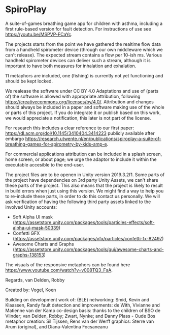 # SpiroPlay
A suite-of-games breathing game app for children with asthma, including a first rule-based version for fault detection. For instructions of use see https://youtu.be/MSPVP-FCaYc.

The projects starts from the point we have gathered the realtime flow data from a handheld spirometer device (through our own middleware which we can't release). The expected stream contains a flow per 10-ish ms. Various handheld spirometer devices can deliver such a stream, although it is important to have both measures for inhalation and exhalation. 

11 metaphors are included, one (fishing) is currently not yet functioning and should be kept locked. 

We realease the software under CC BY 4.0 Adaptations and use of (parts of) the software is allowed with appropriate attribution, following https://creativecommons.org/licenses/by/4.0/. Attribution and changes should always be included in a paper and software making use of the whole or parts of this project. If you do integrate it or publish based on this work, we would appreciate a notification, this later is not part of the license. 

For research this includes a clear reference to our first paper: https://dl.acm.org/doi/10.1145/3410404.3414223 publicly available after embargo https://research.utwente.nl/en/publications/spiroplay-a-suite-of-breathing-games-for-spirometry-by-kids-amp-e. 

For commercial applications attribution can be included in a splash screen, home screen, or about page; we urge the adaptor to include it within the executable accesible to the end-user. 

The project files are to be openen in Unity version 2019.3.2f1. Some parts of the project have dependencies on 3rd party Unity Assets, we can't share these parts of the project. This also means that the project is likely to result in build errors when just using this version.
We might find a way to help you to re-include these parts, in order to do this contact us personally. 
We will ask verification of having the following third party assets linked to the involved Unity accounts: 
- Soft Alpha UI mask (https://assetstore.unity.com/packages/tools/particles-effects/soft-alpha-ui-mask-50339)
- Confetti GFX (https://assetstore.unity.com/packages/vfx/particles/confetti-fx-82497)
- Awesome Charts and Graphs (https://assetstore.unity.com/packages/tools/gui/awesome-charts-and-graphs-138153)

The visuals of the responsive metaphors can be found here https://www.youtube.com/watch?v=v008TQ3_FsA.

Regards,
van Delden, Robby

Created by:
Vogel, Koen

Building on development work of:
(BLE) networking: Smid, Kevin and Klaassen, Randy
fault detection and improvements: de With, Vivianne and Matienne van der Kamp
co-design basis: thanks to the children of BSO de Vlinder; van Delden, Robby; Zwart, Nynke; and Danny Plass - Oude Bos 
metaphor creation: Sil Tijssen, Rens van der Werff
graphics: Sterre van Arum (original), and Diana-Valentina Focsaneanu
